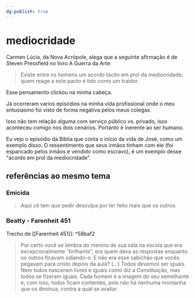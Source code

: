 ```yaml
---
dg-publish: true
---
```

# mediocridade

Carmen Lúcia, da Nova Acrópole, alega que a seguinte afirmação é de Steven Pressfield no livro A Guerra da Arte:

> Existe entre os homens um acordo tácito em prol da mediocridade; quem reage a este pacto é tido como um traidor.

Esse pensamento clickou na minha cabeça.

Já ocorreram varios episódios na minha vida profissional onde o meu entusiasmo foi visto de forma negativa pelos meus colegas.

Isso não tem relação alguma com serviço público vs. privado, isso aconteceu comigo nos dois cenários. Portanto é inerente ao ser humano.

Eu vejo o episódio da Bíblia que conta o início da vida de José, como um exemplo disso. O ressentimento que seus irmãos tinham com ele (foi espancado pelos irmãos e vendido como escravo), é um exemplo desse "acordo em prol da mediocridade".


## referências ao mesmo tema

### Emicida

> Aqui cê tem que pedir desculpa por ter feito mais que os outros.


### Beatty - Farenheit 451

Trecho de [[Farenheit 451]]: ^58baf2

> Por certo você se lembra do menino de sua sala na escola que era excepcionalmente "brilhante", era quem dava as respostas enquanto os outros ficavam odiando-o. E não era esse sabichão que vocês pegavam para cristo depois da aula?
> (...)
> Todos *devemos* ser iguais. Nem todos nasceram livres e iguais como diz a Constituição, mas todos se fizeram iguais. Cada homem é a imagem do seu semelhante e, com isso, todos ficam contentes, pois não há nenhuma montanha que os diminua, contra a qual se avaliar.
